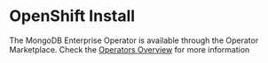 # OpenShift Install

The MongoDB Enterprise Operator is available through the Operator Marketplace. Check the [Operators Overview](https://docs.openshift.com/container-platform/4.12/operators/index.html)
for more information
